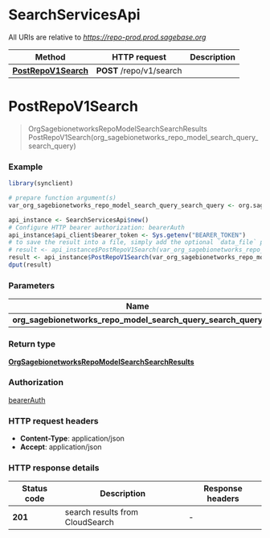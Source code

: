 # SearchServicesApi

All URIs are relative to *https://repo-prod.prod.sagebase.org*

Method | HTTP request | Description
------------- | ------------- | -------------
[**PostRepoV1Search**](SearchServicesApi.md#PostRepoV1Search) | **POST** /repo/v1/search | 


# **PostRepoV1Search**
> OrgSagebionetworksRepoModelSearchSearchResults PostRepoV1Search(org_sagebionetworks_repo_model_search_query_search_query)



### Example
```R
library(synclient)

# prepare function argument(s)
var_org_sagebionetworks_repo_model_search_query_search_query <- org.sagebionetworks.repo.model.search.query.SearchQuery$new(c("queryTerm_example"), c(org.sagebionetworks.repo.model.search.query.KeyValue$new("key_example", "value_example", "not_example")), c(org.sagebionetworks.repo.model.search.query.KeyRange$new("key_example", "min_example", "max_example")), c(org.sagebionetworks.repo.model.search.query.SearchFacetOption$new("name_example", 123, "sortType_example")), c("returnFields_example"), 123, 123) # OrgSagebionetworksRepoModelSearchQuerySearchQuery | 

api_instance <- SearchServicesApi$new()
# Configure HTTP bearer authorization: bearerAuth
api_instance$api_client$bearer_token <- Sys.getenv("BEARER_TOKEN")
# to save the result into a file, simply add the optional `data_file` parameter, e.g.
# result <- api_instance$PostRepoV1Search(var_org_sagebionetworks_repo_model_search_query_search_querydata_file = "result.txt")
result <- api_instance$PostRepoV1Search(var_org_sagebionetworks_repo_model_search_query_search_query)
dput(result)
```

### Parameters

Name | Type | Description  | Notes
------------- | ------------- | ------------- | -------------
 **org_sagebionetworks_repo_model_search_query_search_query** | [**OrgSagebionetworksRepoModelSearchQuerySearchQuery**](OrgSagebionetworksRepoModelSearchQuerySearchQuery.md)|  | 

### Return type

[**OrgSagebionetworksRepoModelSearchSearchResults**](org.sagebionetworks.repo.model.search.SearchResults.md)

### Authorization

[bearerAuth](../README.md#bearerAuth)

### HTTP request headers

 - **Content-Type**: application/json
 - **Accept**: application/json

### HTTP response details
| Status code | Description | Response headers |
|-------------|-------------|------------------|
| **201** | search results from CloudSearch |  -  |

